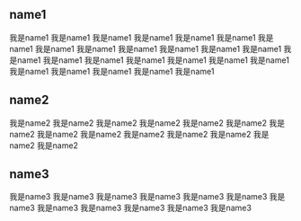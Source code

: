 ## name1
我是name1
我是name1
我是name1
我是name1
我是name1
我是name1
我是name1
我是name1
我是name1
我是name1
我是name1
我是name1
我是name1
我是name1
我是name1
我是name1
我是name1
我是name1
我是name1
我是name1
我是name1
我是name1
我是name1
我是name1
我是name1

## name2
我是name2
我是name2
我是name2
我是name2
我是name2
我是name2
我是name2
我是name2
我是name2
我是name2
我是name2
我是name2
我是name2
我是name2


## name3
我是name3
我是name3
我是name3
我是name3
我是name3
我是name3
我是name3
我是name3
我是name3
我是name3
我是name3
我是name3
